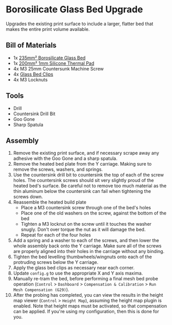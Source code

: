 # Borosilicate Glass Bed Upgrade

Upgrades the existing print surface to include a larger, flatter bed that makes the entire print volume available.

## Bill of Materials
- 1x [235mm² Borosilicate Glass Bed](https://www.amazon.com/gp/product/B07JKGNB6W)
- 1x [200mm² 1mm Silicone Thermal Pad](https://www.amazon.com/gp/product/B08YJNDLGM)
- 4x M3 25mm Countersunk Machine Screw
- 4x [Glass Bed Clips](https://www.amazon.com/gp/product/B08W8NXMJC)
- 4x M3 Locknuts

## Tools
- Drill
- Countersink Drill Bit
- Goo Gone
- Sharp Spatula

## Assembly
1. Remove the existing print surface, and if necessary scrape away any adhesive with the Goo Gone and a sharp spatula.
2. Remove the heated bed plate from the Y carriage. Making sure to remove the screws, washers, and springs.
3. Use the countersink drill bit to countersink the top of each of the screw holes. The countersink screws should sit very slightly proud of the heated bed's surface. Be careful not to remove too much material as the thin aluminum below the countersink can fail when tightening the screws down.
4. Reassemble the heated build plate
    - Place a M3 countersink screw through one of the bed's holes
    - Place one of the old washers on the screw, against the bottom of the bed
    - Tighten a M3 locknut on the screw until it touches the washer snugly. Don't over torque the nut as it will damage the bed.
    - Repeat for each of the four holes
5. Add a spring and a washer to each of the screws, and then lower the whole assembly back onto the Y carriage. Make sure all of the screws are properly aligned into their holes in the carriage without any binding.
6. Tighten the bed levelling thumbwheels/wingnuts onto each of the protruding screws below the Y carriage.
7. Apply the glass bed clips as necessary near each corner.
8. Update `config.g` to use the appropriate X and Y axis maxima.
9. Manually re-tram the bed, before performing a final mesh bed probe operation (`Control` > `Dashboard` > `Compensation & Calibration` > `Run Mesh Compensation (G29)`).
10. After the probing has completed, you can view the results in the height map viewer (`Control` > `Height Map`), assuming the height map plugin is enabled. Note that height maps must be activated, so that compensation can be applied. If you're using my configuration, then this is done for you.